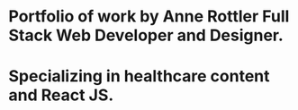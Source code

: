 # Portfolio of work by Anne Rottler Full Stack Web Developer and Designer.

# Specializing in healthcare content and React JS.
